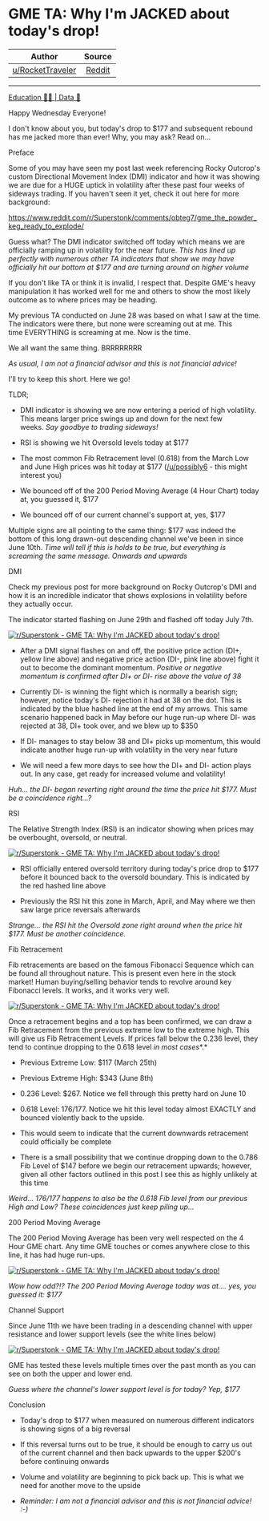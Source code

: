 GME TA: Why I'm JACKED about today's drop!
==========================================

| Author       | Source       | 
| :-------------: |:-------------:|
|  [u/RocketTraveler](https://www.reddit.com/user/RocketTraveler/) | [Reddit](https://www.reddit.com/r/Superstonk/comments/oftiz8/gme_ta_why_im_jacked_about_todays_drop/) | 

---


[Education 👨‍🏫 | Data 🔢](https://www.reddit.com/r/Superstonk/search?q=flair_name%3A%22Education%20%F0%9F%91%A8%E2%80%8D%F0%9F%8F%AB%20%7C%20Data%20%F0%9F%94%A2%22&restrict_sr=1)

Happy Wednesday Everyone!

I don't know about you, but today's drop to $177 and subsequent rebound has me jacked more than ever! Why, you may ask? Read on...

Preface

Some of you may have seen my post last week referencing Rocky Outcrop's custom Directional Movement Index (DMI) indicator and how it was showing we are due for a HUGE uptick in volatility after these past four weeks of sideways trading. If you haven't seen it yet, check it out here for more background:

<https://www.reddit.com/r/Superstonk/comments/obteg7/gme_the_powder_keg_ready_to_explode/>

Guess what? The DMI indicator switched off today which means we are officially ramping up in volatility for the near future. *This has lined up perfectly with numerous other TA indicators that show we may have officially hit our bottom at $177 and are turning around on higher volume*

If you don't like TA or think it is invalid, I respect that. Despite GME's heavy manipulation it has worked well for me and others to show the most likely outcome as to where prices may be heading.

My previous TA conducted on June 28 was based on what I saw at the time. The indicators were there, but none were screaming out at me. This time EVERYTHING is screaming at me. Now is the time.

We all want the same thing. BRRRRRRRR

*As usual, I am not a financial advisor and this is not financial advice!*

I'll try to keep this short. Here we go!

TLDR;

-   DMI indicator is showing we are now entering a period of high volatility. This means larger price swings up and down for the next few weeks. *Say goodbye to trading sideways!*

-   RSI is showing we hit Oversold levels today at $177

-   The most common Fib Retracement level (0.618) from the March Low and June High prices was hit today at $177 ([/u/possibly6](https://www.reddit.com/u/possibly6/) - this might interest you)

-   We bounced off of the 200 Period Moving Average (4 Hour Chart) today at, you guessed it, $177

-   We bounced off of our current channel's support at, yes, $177

Multiple signs are all pointing to the same thing: $177 was indeed the bottom of this long drawn-out descending channel we've been in since June 10th. *Time will tell if this is holds to be true, but everything is screaming the same message. Onwards and upwards*

DMI

Check my previous post for more background on Rocky Outcrop's DMI and how it is an incredible indicator that shows explosions in volatility before they actually occur.

The indicator started flashing on June 29th and flashed off today July 7th.

[![r/Superstonk - GME TA: Why I'm JACKED about today's drop!](https://preview.redd.it/vohwycfxmu971.png?width=803&format=png&auto=webp&s=3732a22cf8334961bea232d1b10d5e8e3948d185)](https://preview.redd.it/vohwycfxmu971.png?width=803&format=png&auto=webp&s=3732a22cf8334961bea232d1b10d5e8e3948d185)

-   After a DMI signal flashes on and off, the positive price action (DI+, yellow line above) and negative price action (DI-, pink line above) fight it out to become the dominant momentum. *Positive or negative momentum is confirmed after DI+ or DI- rise above the value of 38*

-   Currently DI- is winning the fight which is normally a bearish sign; however, notice today's DI- rejection it had at 38 on the dot. This is indicated by the blue hashed line at the end of my arrows. This same scenario happened back in May before our huge run-up where DI- was rejected at 38, DI+ took over, and we blew up to $350

-   If DI- manages to stay below 38 and DI+ picks up momentum, this would indicate another huge run-up with volatility in the very near future

-   We will need a few more days to see how the DI+ and DI- action plays out. In any case, get ready for increased volume and volatility!

*Huh... the DI- began reverting right around the time the price hit $177. Must be a coincidence right...?*

RSI

The Relative Strength Index (RSI) is an indicator showing when prices may be overbought, oversold, or neutral.

[![r/Superstonk - GME TA: Why I'm JACKED about today's drop!](https://preview.redd.it/2eybhogwsu971.png?width=1060&format=png&auto=webp&s=ad797d21dcadccea12e68540d5fce7afc2530a82)](https://preview.redd.it/2eybhogwsu971.png?width=1060&format=png&auto=webp&s=ad797d21dcadccea12e68540d5fce7afc2530a82)

-   RSI officially entered oversold territory during today's price drop to $177 before it bounced back to the oversold boundary. This is indicated by the red hashed line above

-   Previously the RSI hit this zone in March, April, and May where we then saw large price reversals afterwards

*Strange... the RSI hit the Oversold zone right around when the price hit $177. Must be another coincidence.*

Fib Retracement

Fib retracements are based on the famous Fibonacci Sequence which can be found all throughout nature. This is present even here in the stock market! Human buying/selling behavior tends to revolve around key Fibonacci levels. It works, and it works very well.

[![r/Superstonk - GME TA: Why I'm JACKED about today's drop!](https://preview.redd.it/b6evhk49gw971.png?width=1283&format=png&auto=webp&s=f268ba97103ead1cc09a5b89b440fd9440f7420a)](https://preview.redd.it/b6evhk49gw971.png?width=1283&format=png&auto=webp&s=f268ba97103ead1cc09a5b89b440fd9440f7420a)

Once a retracement begins and a top has been confirmed, we can draw a Fib Retracement from the previous extreme low to the extreme high. This will give us Fib Retracement Levels. If prices fall below the 0.236 level, they tend to continue dropping to the 0.618 level *in most cases**.*

-   Previous Extreme Low: $117 (March 25th)

-   Previous Extreme High: $343 (June 8th)

-   0.236 Level: $267. Notice we fell through this pretty hard on June 10

-   0.618 Level: $176/$177. Notice we hit this level today almost EXACTLY and bounced violently back to the upside.

-   This would seem to indicate that the current downwards retracement could officially be complete

-   There is a small possibility that we continue dropping down to the 0.786 Fib Level of $147 before we begin our retracement upwards; however, given all other factors outlined in this post I see this as highly unlikely at this time

*Weird... $176/$177 happens to also be the 0.618 Fib level from our previous High and Low? These coincidences just keep piling up...*

200 Period Moving Average

The 200 Period Moving Average has been very well respected on the 4 Hour GME chart. Any time GME touches or comes anywhere close to this line, it has had huge run-ups.

[![r/Superstonk - GME TA: Why I'm JACKED about today's drop!](https://preview.redd.it/stmdkjxs0v971.png?width=1201&format=png&auto=webp&s=4b08c721a67ad0e477da6849b38287c827d2d712)](https://preview.redd.it/stmdkjxs0v971.png?width=1201&format=png&auto=webp&s=4b08c721a67ad0e477da6849b38287c827d2d712)

*Wow how odd?!? The 200 Period Moving Average today was at.... yes, you guessed it: $177*

Channel Support

Since June 11th we have been trading in a descending channel with upper resistance and lower support levels (see the white lines below)

[![r/Superstonk - GME TA: Why I'm JACKED about today's drop!](https://preview.redd.it/gdpc0wqz7v971.png?width=1129&format=png&auto=webp&s=6aec79d2bcc258b6e51bf4dfd5feab9ff9d2d703)](https://preview.redd.it/gdpc0wqz7v971.png?width=1129&format=png&auto=webp&s=6aec79d2bcc258b6e51bf4dfd5feab9ff9d2d703)

GME has tested these levels multiple times over the past month as you can see on both the upper and lower end.

*Guess where the channel's lower support level is for today? Yep, $177*

Conclusion

-   Today's drop to $177 when measured on numerous different indicators is showing signs of a big reversal

-   If this reversal turns out to be true, it should be enough to carry us out of the current channel and then back upwards to the upper $200's before continuing onwards

-   Volume and volatility are beginning to pick back up. This is what we need for another move to the upside

-   *Reminder: I am not a financial advisor and this is not financial advice! :-)*
